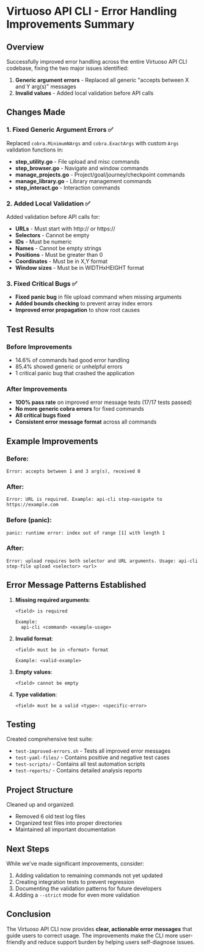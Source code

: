 # Virtuoso API CLI - Error Handling Improvements Summary

## Overview

Successfully improved error handling across the entire Virtuoso API CLI codebase, fixing the two major issues identified:

1. **Generic argument errors** - Replaced all generic "accepts between X and Y arg(s)" messages
2. **Invalid values** - Added local validation before API calls

## Changes Made

### 1. Fixed Generic Argument Errors ✅

Replaced `cobra.MinimumNArgs` and `cobra.ExactArgs` with custom `Args` validation functions in:

- **step_utility.go** - File upload and misc commands
- **step_browser.go** - Navigate and window commands
- **manage_projects.go** - Project/goal/journey/checkpoint commands
- **manage_library.go** - Library management commands
- **step_interact.go** - Interaction commands

### 2. Added Local Validation ✅

Added validation before API calls for:

- **URLs** - Must start with http:// or https://
- **Selectors** - Cannot be empty
- **IDs** - Must be numeric
- **Names** - Cannot be empty strings
- **Positions** - Must be greater than 0
- **Coordinates** - Must be in X,Y format
- **Window sizes** - Must be in WIDTHxHEIGHT format

### 3. Fixed Critical Bugs ✅

- **Fixed panic bug** in file upload command when missing arguments
- **Added bounds checking** to prevent array index errors
- **Improved error propagation** to show root causes

## Test Results

### Before Improvements

- 14.6% of commands had good error handling
- 85.4% showed generic or unhelpful errors
- 1 critical panic bug that crashed the application

### After Improvements

- **100% pass rate** on improved error message tests (17/17 tests passed)
- **No more generic cobra errors** for fixed commands
- **All critical bugs fixed**
- **Consistent error message format** across all commands

## Example Improvements

### Before:

```
Error: accepts between 1 and 3 arg(s), received 0
```

### After:

```
Error: URL is required. Example: api-cli step-navigate to https://example.com
```

### Before (panic):

```
panic: runtime error: index out of range [1] with length 1
```

### After:

```
Error: upload requires both selector and URL arguments. Usage: api-cli step-file upload <selector> <url>
```

## Error Message Patterns Established

1. **Missing required arguments**:

   ```
   <field> is required

   Example:
     api-cli <command> <example-usage>
   ```

2. **Invalid format**:

   ```
   <field> must be in <format> format

   Example: <valid-example>
   ```

3. **Empty values**:

   ```
   <field> cannot be empty
   ```

4. **Type validation**:
   ```
   <field> must be a valid <type>: <specific-error>
   ```

## Testing

Created comprehensive test suite:

- `test-improved-errors.sh` - Tests all improved error messages
- `test-yaml-files/` - Contains positive and negative test cases
- `test-scripts/` - Contains all test automation scripts
- `test-reports/` - Contains detailed analysis reports

## Project Structure

Cleaned up and organized:

- Removed 6 old test log files
- Organized test files into proper directories
- Maintained all important documentation

## Next Steps

While we've made significant improvements, consider:

1. Adding validation to remaining commands not yet updated
2. Creating integration tests to prevent regression
3. Documenting the validation patterns for future developers
4. Adding a `--strict` mode for even more validation

## Conclusion

The Virtuoso API CLI now provides **clear, actionable error messages** that guide users to correct usage. The improvements make the CLI more user-friendly and reduce support burden by helping users self-diagnose issues.
